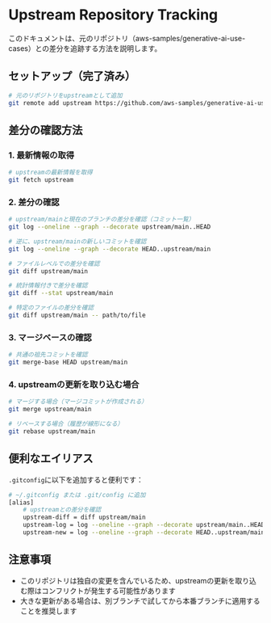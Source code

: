 # Upstream Repository Tracking

このドキュメントは、元のリポジトリ（aws-samples/generative-ai-use-cases）との差分を追跡する方法を説明します。

## セットアップ（完了済み）

```bash
# 元のリポジトリをupstreamとして追加
git remote add upstream https://github.com/aws-samples/generative-ai-use-cases.git
```

## 差分の確認方法

### 1. 最新情報の取得

```bash
# upstreamの最新情報を取得
git fetch upstream
```

### 2. 差分の確認

```bash
# upstream/mainと現在のブランチの差分を確認（コミット一覧）
git log --oneline --graph --decorate upstream/main..HEAD

# 逆に、upstream/mainの新しいコミットを確認
git log --oneline --graph --decorate HEAD..upstream/main

# ファイルレベルでの差分を確認
git diff upstream/main

# 統計情報付きで差分を確認
git diff --stat upstream/main

# 特定のファイルの差分を確認
git diff upstream/main -- path/to/file
```

### 3. マージベースの確認

```bash
# 共通の祖先コミットを確認
git merge-base HEAD upstream/main
```

### 4. upstreamの更新を取り込む場合

```bash
# マージする場合（マージコミットが作成される）
git merge upstream/main

# リベースする場合（履歴が線形になる）
git rebase upstream/main
```

## 便利なエイリアス

`.gitconfig`に以下を追加すると便利です：

```bash
# ~/.gitconfig または .git/config に追加
[alias]
    # upstreamとの差分を確認
    upstream-diff = diff upstream/main
    upstream-log = log --oneline --graph --decorate upstream/main..HEAD
    upstream-new = log --oneline --graph --decorate HEAD..upstream/main
```

## 注意事項

- このリポジトリは独自の変更を含んでいるため、upstreamの更新を取り込む際はコンフリクトが発生する可能性があります
- 大きな更新がある場合は、別ブランチで試してから本番ブランチに適用することを推奨します